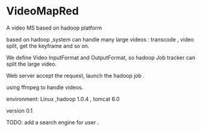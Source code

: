 VideoMapRed
===========

A video MS based on hadoop platform 

based on hadoop ,system can handle many large videos : transcode , video split, get the keyframe and so on.

We define Video InputFormat and OutputFormat, so hadoop Job tracker can split the large video.

Web server accept the request, launch the hadoop job .

using ffmpeg to handle videos.

environment: Linux ,hadoop 1.0.4 , tomcat 6.0

version 0.1

TODO: add a search engine for user .
    
